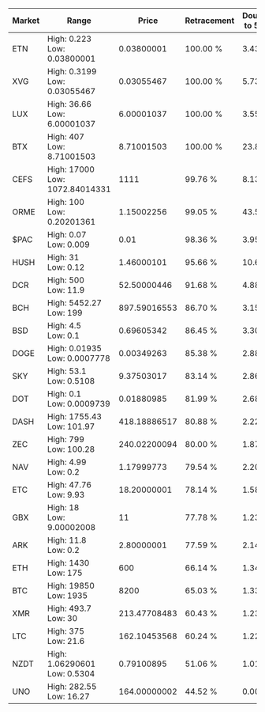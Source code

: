 | Market | Range | Price| Retracement | Doubles to 50% |
| --- | --- | --- | --- | --- |
| ETN | High: 0.223<br />Low: 0.03800001 | 0.03800001 | 100.00 % | 3.43 |
| XVG | High: 0.3199<br />Low: 0.03055467 | 0.03055467 | 100.00 % | 5.73 |
| LUX | High: 36.66<br />Low: 6.00001037 | 6.00001037 | 100.00 % | 3.55 |
| BTX | High: 407<br />Low: 8.71001503 | 8.71001503 | 100.00 % | 23.86 |
| CEFS | High: 17000<br />Low: 1072.84014331 | 1111 | 99.76 % | 8.13 |
| ORME | High: 100<br />Low: 0.20201361 | 1.15002256 | 99.05 % | 43.57 |
| $PAC | High: 0.07<br />Low: 0.009 | 0.01 | 98.36 % | 3.95 |
| HUSH | High: 31<br />Low: 0.12 | 1.46000101 | 95.66 % | 10.66 |
| DCR | High: 500<br />Low: 11.9 | 52.50000446 | 91.68 % | 4.88 |
| BCH | High: 5452.27<br />Low: 199 | 897.59016553 | 86.70 % | 3.15 |
| BSD | High: 4.5<br />Low: 0.1 | 0.69605342 | 86.45 % | 3.30 |
| DOGE | High: 0.01935<br />Low: 0.0007778 | 0.00349263 | 85.38 % | 2.88 |
| SKY | High: 53.1<br />Low: 0.5108 | 9.37503017 | 83.14 % | 2.86 |
| DOT | High: 0.1<br />Low: 0.0009739 | 0.01880985 | 81.99 % | 2.68 |
| DASH | High: 1755.43<br />Low: 101.97 | 418.18886517 | 80.88 % | 2.22 |
| ZEC | High: 799<br />Low: 100.28 | 240.02200094 | 80.00 % | 1.87 |
| NAV | High: 4.99<br />Low: 0.2 | 1.17999773 | 79.54 % | 2.20 |
| ETC | High: 47.76<br />Low: 9.93 | 18.20000001 | 78.14 % | 1.58 |
| GBX | High: 18<br />Low: 9.00002008 | 11 | 77.78 % | 1.23 |
| ARK | High: 11.8<br />Low: 0.2 | 2.80000001 | 77.59 % | 2.14 |
| ETH | High: 1430<br />Low: 175 | 600 | 66.14 % | 1.34 |
| BTC | High: 19850<br />Low: 1935 | 8200 | 65.03 % | 1.33 |
| XMR | High: 493.7<br />Low: 30 | 213.47708483 | 60.43 % | 1.23 |
| LTC | High: 375<br />Low: 21.6 | 162.10453568 | 60.24 % | 1.22 |
| NZDT | High: 1.06290601<br />Low: 0.5304 | 0.79100895 | 51.06 % | 1.01 |
| UNO | High: 282.55<br />Low: 16.27 | 164.00000002 | 44.52 % | 0.00 |
